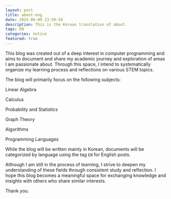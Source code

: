 ```yaml
---
layout: post
title: about-eng
date: 2025-06-09 23:59:59
description: This is the Korean translation of about.
tags: EN
categories: notice
featured: true
---
```


This blog was created out of a deep interest in computer programming and aims to document and share my academic journey and exploration of areas I am passionate about. Through this space, I intend to systematically organize my learning process and reflections on various STEM topics.

The blog will primarily focus on the following subjects:

Linear Algebra

Calculus

Probability and Statistics

Graph Theory

Algorithms

Programming Languages

While the blog will be written mainly in Korean, documents will be categorized by language using the tag `EN` for English posts.

Although I am still in the process of learning, I strive to deepen my understanding of these fields through consistent study and reflection. I hope this blog becomes a meaningful space for exchanging knowledge and insights with others who share similar interests.

Thank you.
